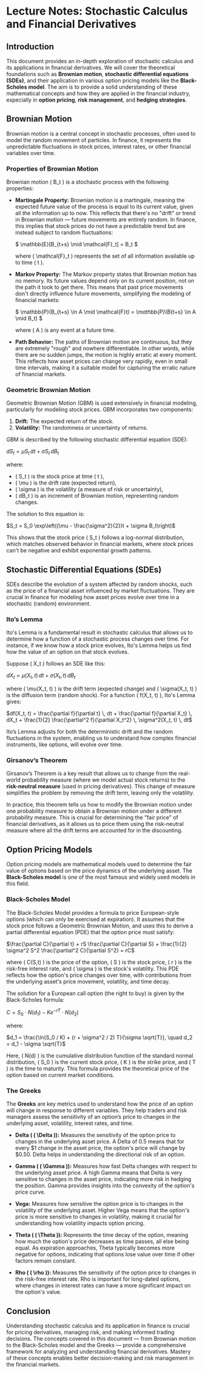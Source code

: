 # Lecture Notes: Stochastic Calculus and Financial Derivatives

## Introduction
This document provides an in-depth exploration of stochastic calculus and its applications in financial derivatives. We will cover the theoretical foundations such as **Brownian motion**, **stochastic differential equations (SDEs)**, and their application in various option pricing models like the **Black-Scholes model**. The aim is to provide a solid understanding of these mathematical concepts and how they are applied in the financial industry, especially in **option pricing**, **risk management**, and **hedging strategies**.

## Brownian Motion
Brownian motion is a central concept in stochastic processes, often used to model the random movement of particles. In finance, it represents the unpredictable fluctuations in stock prices, interest rates, or other financial variables over time.

### Properties of Brownian Motion
Brownian motion \( B_t \) is a stochastic process with the following properties:

- **Martingale Property:** Brownian motion is a martingale, meaning the expected future value of the process is equal to its current value, given all the information up to now. This reflects that there's no "drift" or trend in Brownian motion — future movements are entirely random. In finance, this implies that stock prices do not have a predictable trend but are instead subject to random fluctuations:

  $  \mathbb{E}[B_{t+s} \mid \mathcal{F}_t] = B_t
$

  where \( \mathcal{F}_t \) represents the set of all information available up to time \( t \).

- **Markov Property:** The Markov property states that Brownian motion has no memory. Its future values depend only on its current position, not on the path it took to get there. This means that past price movements don't directly influence future movements, simplifying the modeling of financial markets:

  $  \mathbb{P}(B_{t+s} \in A \mid \mathcal{F}_t) = \mathbb{P}(B_{t+s} \in A \mid B_t)
$

  where \( A \) is any event at a future time.

- **Path Behavior:** The paths of Brownian motion are continuous, but they are extremely "rough" and nowhere differentiable. In other words, while there are no sudden jumps, the motion is highly erratic at every moment. This reflects how asset prices can change very rapidly, even in small time intervals, making it a suitable model for capturing the erratic nature of financial markets.

### Geometric Brownian Motion
Geometric Brownian Motion (GBM) is used extensively in financial modeling, particularly for modeling stock prices. GBM incorporates two components:

1. **Drift:** The expected return of the stock.
2. **Volatility:** The randomness or uncertainty of returns.

GBM is described by the following stochastic differential equation (SDE):

$dS_t = \mu S_t \, dt + \sigma S_t \, dB_t$

where:

- \( S_t \) is the stock price at time \( t \),
- \( \mu \) is the drift rate (expected return),
- \( \sigma \) is the volatility (a measure of risk or uncertainty),
- \( dB_t \) is an increment of Brownian motion, representing random changes.

The solution to this equation is:

$S_t = S_0 \exp\left((\mu - \frac{\sigma^2}{2})t + \sigma B_t\right)$

This shows that the stock price \( S_t \) follows a log-normal distribution, which matches observed behavior in financial markets, where stock prices can't be negative and exhibit exponential growth patterns.

## Stochastic Differential Equations (SDEs)
SDEs describe the evolution of a system affected by random shocks, such as the price of a financial asset influenced by market fluctuations. They are crucial in finance for modeling how asset prices evolve over time in a stochastic (random) environment.

### Ito’s Lemma
Ito's Lemma is a fundamental result in stochastic calculus that allows us to determine how a function of a stochastic process changes over time. For instance, if we know how a stock price evolves, Ito's Lemma helps us find how the value of an option on that stock evolves.

Suppose \( X_t \) follows an SDE like this:

$dX_t = \mu(X_t, t) \, dt + \sigma(X_t, t) \, dB_t$

where \( \mu(X_t, t) \) is the drift term (expected change) and \( \sigma(X_t, t) \) is the diffusion term (random shock). For a function \( f(X_t, t) \), Ito's Lemma gives:

$df(X_t, t) = \frac{\partial f}{\partial t} \, dt + \frac{\partial f}{\partial X_t} \, dX_t + \frac{1}{2} \frac{\partial^2 f}{\partial X_t^2} \, \sigma^2(X_t, t) \, dt$

Ito’s Lemma adjusts for both the deterministic drift and the random fluctuations in the system, enabling us to understand how complex financial instruments, like options, will evolve over time.

### Girsanov’s Theorem
Girsanov’s Theorem is a key result that allows us to change from the real-world probability measure (where we model actual stock returns) to the **risk-neutral measure** (used in pricing derivatives). This change of measure simplifies the problem by removing the drift term, leaving only the volatility. 

In practice, this theorem tells us how to modify the Brownian motion under one probability measure to obtain a Brownian motion under a different probability measure. This is crucial for determining the "fair price" of financial derivatives, as it allows us to price them using the risk-neutral measure where all the drift terms are accounted for in the discounting.

## Option Pricing Models
Option pricing models are mathematical models used to determine the fair value of options based on the price dynamics of the underlying asset. The **Black-Scholes model** is one of the most famous and widely used models in this field.

### Black-Scholes Model
The Black-Scholes Model provides a formula to price European-style options (which can only be exercised at expiration). It assumes that the stock price follows a Geometric Brownian Motion, and uses this to derive a partial differential equation (PDE) that the option price must satisfy:

$\frac{\partial C}{\partial t} + rS \frac{\partial C}{\partial S} + \frac{1}{2} \sigma^2 S^2 \frac{\partial^2 C}{\partial S^2} = rC$

where \( C(S,t) \) is the price of the option, \( S \) is the stock price, \( r \) is the risk-free interest rate, and \( \sigma \) is the stock's volatility. This PDE reflects how the option's price changes over time, with contributions from the underlying asset's price movement, volatility, and time decay.

The solution for a European call option (the right to buy) is given by the Black-Scholes formula:

$C = S_0 \cdot N(d_1) - K e^{-rT} \cdot N(d_2)$

where:

$d_1 = \frac{\ln(S_0 / K) + (r + \sigma^2 / 2) T}{\sigma \sqrt{T}}, \quad d_2 = d_1 - \sigma \sqrt{T}$

Here, \( N(d) \) is the cumulative distribution function of the standard normal distribution, \( S_0 \) is the current stock price, \( K \) is the strike price, and \( T \) is the time to maturity. This formula provides the theoretical price of the option based on current market conditions.

### The Greeks
The **Greeks** are key metrics used to understand how the price of an option will change in response to different variables. They help traders and risk managers assess the sensitivity of an option’s price to changes in the underlying asset, volatility, interest rates, and time.

- **Delta ( \( \Delta \)):** Measures the sensitivity of the option price to changes in the underlying asset price. A Delta of 0.5 means that for every $1 change in the asset price, the option's price will change by $0.50. Delta helps in understanding the directional risk of an option.

- **Gamma ( \( \Gamma \)):** Measures how fast Delta changes with respect to the underlying asset price. A high Gamma means that Delta is very sensitive to changes in the asset price, indicating more risk in hedging the position. Gamma provides insights into the convexity of the option's price curve.

- **Vega:** Measures how sensitive the option price is to changes in the volatility of the underlying asset. Higher Vega means that the option's price is more sensitive to changes in volatility, making it crucial for understanding how volatility impacts option pricing.

- **Theta ( \( \Theta \)):** Represents the time decay of the option, meaning how much the option's price decreases as time passes, all else being equal. As expiration approaches, Theta typically becomes more negative for options, indicating that options lose value over time if other factors remain constant.

- **Rho ( \( \rho \)):** Measures the sensitivity of the option price to changes in the risk-free interest rate. Rho is important for long-dated options, where changes in interest rates can have a more significant impact on the option's value.

## Conclusion
Understanding stochastic calculus and its application in finance is crucial for pricing derivatives, managing risk, and making informed trading decisions. The concepts covered in this document — from Brownian motion to the Black-Scholes model and the Greeks — provide a comprehensive framework for analyzing and understanding financial derivatives. Mastery of these concepts enables better decision-making and risk management in the financial markets.
